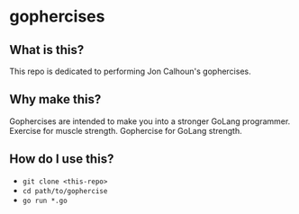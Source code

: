 # gophercises

## What is this?

This repo is dedicated to performing Jon Calhoun's gophercises.

## Why make this?

Gophercises are intended to make you into a stronger GoLang programmer. Exercise for muscle strength. Gophercise for GoLang strength.

## How do I use this?

- `git clone <this-repo>`
- `cd path/to/gophercise`
- `go run *.go`
